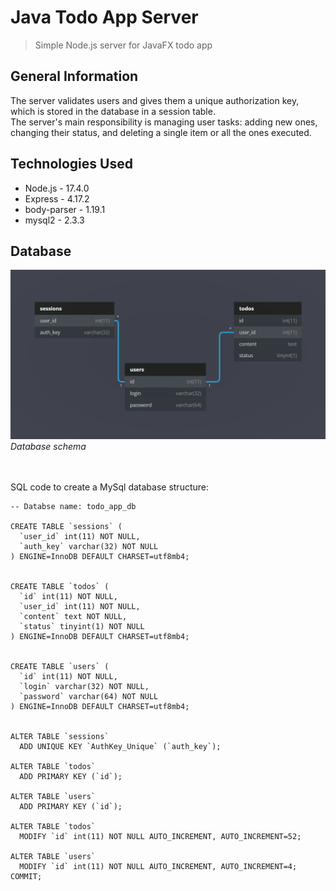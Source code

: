 # Java Todo App Server
> Simple Node.js server for JavaFX todo app

## General Information
The server validates users and gives them a unique authorization key, which is stored in the database in a session table. <br/> The server's main responsibility is managing user tasks: adding new ones, changing their status, and deleting a single item or all the ones executed.  

## Technologies Used
- Node.js - 17.4.0
- Express - 4.17.2
- body-parser - 1.19.1
- mysql2 - 2.3.3

## Database

![](database_schema.png) *Database schema*
<br />
<br />
<br />

SQL code to create a MySql database structure:

```mysql
-- Databse name: todo_app_db

CREATE TABLE `sessions` (
  `user_id` int(11) NOT NULL,
  `auth_key` varchar(32) NOT NULL
) ENGINE=InnoDB DEFAULT CHARSET=utf8mb4;


CREATE TABLE `todos` (
  `id` int(11) NOT NULL,
  `user_id` int(11) NOT NULL,
  `content` text NOT NULL,
  `status` tinyint(1) NOT NULL
) ENGINE=InnoDB DEFAULT CHARSET=utf8mb4;


CREATE TABLE `users` (
  `id` int(11) NOT NULL,
  `login` varchar(32) NOT NULL,
  `password` varchar(64) NOT NULL
) ENGINE=InnoDB DEFAULT CHARSET=utf8mb4;


ALTER TABLE `sessions`
  ADD UNIQUE KEY `AuthKey_Unique` (`auth_key`);

ALTER TABLE `todos`
  ADD PRIMARY KEY (`id`);

ALTER TABLE `users`
  ADD PRIMARY KEY (`id`);

ALTER TABLE `todos`
  MODIFY `id` int(11) NOT NULL AUTO_INCREMENT, AUTO_INCREMENT=52;

ALTER TABLE `users`
  MODIFY `id` int(11) NOT NULL AUTO_INCREMENT, AUTO_INCREMENT=4;
COMMIT;


```

